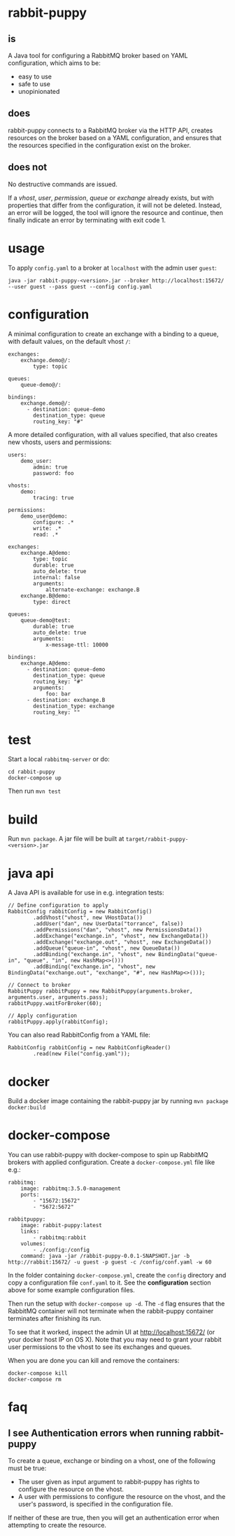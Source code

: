 # rabbit-puppy
## is
A Java tool for configuring a RabbitMQ broker based on YAML configuration, which aims to be:
- easy to use
- safe to use
- unopinionated

## does
rabbit-puppy connects to a RabbitMQ broker via the HTTP API, creates resources on the broker based on a YAML configuration, and ensures that the resources specified in the configuration exist on the broker.

## does not
No destructive commands are issued.

If a _vhost_, _user_, _permission_, _queue_ or _exchange_ already exists, but with properties that differ from the configuration, it will not be deleted. Instead, an error will be logged, the tool will ignore the resource and continue, then finally indicate an error by terminating with exit code 1.

# usage
To apply `config.yaml` to a broker at `localhost` with the admin user `guest`:

```
java -jar rabbit-puppy-<version>.jar --broker http://localhost:15672/ --user guest --pass guest --config config.yaml
```

# configuration
A minimal configuration to create an exchange with a binding to a queue, with default values, on the default vhost `/`:

```
exchanges:
    exchange.demo@/:
        type: topic

queues:
    queue-demo@/:

bindings:
    exchange.demo@/:
      - destination: queue-demo
        destination_type: queue
        routing_key: "#"
```

A more detailed configuration, with all values specified, that also creates new vhosts, users and permissions:

```
users:
    demo_user:
        admin: true
        password: foo

vhosts:
    demo:
        tracing: true

permissions:
    demo_user@demo:
        configure: .*
        write: .*
        read: .*

exchanges:
    exchange.A@demo:
        type: topic
        durable: true
        auto_delete: true
        internal: false
        arguments:
            alternate-exchange: exchange.B
    exchange.B@demo:
        type: direct

queues:
    queue-demo@test:
        durable: true
        auto_delete: true
        arguments:
            x-message-ttl: 10000

bindings:
    exchange.A@demo:
      - destination: queue-demo
        destination_type: queue
        routing_key: "#"
        arguments:
            foo: bar
      - destination: exchange.B
        destination_type: exchange
        routing_key: ""
```

# test
Start a local `rabbitmq-server` or do:

```
cd rabbit-puppy
docker-compose up
```

Then run `mvn test`

# build
Run `mvn package`. A jar file will be built at `target/rabbit-puppy-<version>.jar`

# java api
A Java API is available for use in e.g. integration tests:

```
// Define configuration to apply
RabbitConfig rabbitConfig = new RabbitConfig()
        .addVhost("vhost", new VHostData())
        .addUser("dan", new UserData("torrance", false))
        .addPermissions("dan", "vhost", new PermissionsData())
        .addExchange("exchange.in", "vhost", new ExchangeData())
        .addExchange("exchange.out", "vhost", new ExchangeData())
        .addQueue("queue-in", "vhost", new QueueData())
        .addBinding("exchange.in", "vhost", new BindingData("queue-in", "queue", "in", new HashMap<>()))
        .addBinding("exchange.in", "vhost", new BindingData("exchange.out", "exchange", "#", new HashMap<>()));

// Connect to broker
RabbitPuppy rabbitPuppy = new RabbitPuppy(arguments.broker, arguments.user, arguments.pass);
rabbitPuppy.waitForBroker(60);

// Apply configuration
rabbitPuppy.apply(rabbitConfig);
```

You can also read RabbitConfig from a YAML file:

```
RabbitConfig rabbitConfig = new RabbitConfigReader()
        .read(new File("config.yaml"));
```

# docker
Build a docker image containing the rabbit-puppy jar by running `mvn package docker:build`

# docker-compose
You can use rabbit-puppy with docker-compose to spin up RabbitMQ brokers with applied configuration. Create a `docker-compose.yml` file like e.g.:

```
rabbitmq:
    image: rabbitmq:3.5.0-management
    ports:
        - "15672:15672"
        - "5672:5672"

rabbitpuppy:
    image: rabbit-puppy:latest
    links:
        - rabbitmq:rabbit
    volumes:
        - ./config:/config
    command: java -jar /rabbit-puppy-0.0.1-SNAPSHOT.jar -b http://rabbit:15672/ -u guest -p guest -c /config/conf.yaml -w 60
```

In the folder containing `docker-compose.yml`, create the `config` directory and copy a configuration file `conf.yaml` to it. See the **configuration** section above for some example configuration files.

Then run the setup with `docker-compose up -d`. The `-d` flag ensures that the RabbitMQ container will not terminate when the rabbit-puppy container terminates after finishing its run.

To see that it worked, inspect the admin UI at [http://localhost:15672/](http://localhost:15672/) (or your docker host IP on OS X). Note that you may need to grant your rabbit user permissions to the vhost to see its exchanges and queues.

When you are done you can kill and remove the containers:

```
docker-compose kill
docker-compose rm
```

# faq
## I see Authentication errors when running rabbit-puppy
To create a queue, exchange or binding on a vhost, one of the following must be true:
- The user given as input argument to rabbit-puppy has rights to configure the resource on the vhost.
- A user with permissions to configure the resource on the vhost, and the user's password, is specified in the  configuration file.

If neither of these are true, then you will get an authentication error when attempting to create the resource.
